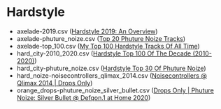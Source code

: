 # Hardstyle
 - axelade-2019.csv ([Hardstyle 2019: An Overview](https://www.youtube.com/watch?v=TT7fwBrJFW0))
 - axelade-phuture_noize.csv ([Top 20 Phuture Noize Tracks](https://www.youtube.com/watch?v=GWGoLlsn_u4))
 - axelade-top_100.csv ([My Top 100 Hardstyle Tracks Of All Time](https://www.youtube.com/watch?v=XMjpIQDw7tY))
 - hard_city-2010_2020.csv ([Hardstyle Top 100 Of The Decade (2010-2020)](https://www.youtube.com/watch?v=s-asmQg2j30))
 - hard_city-phuture_noize.csv ([Hardstyle Top 30 Of Phuture Noize](https://www.youtube.com/watch?v=-Uwk2qAtobQ))
 - hard_noize-noisecontrollers_qlimax_2014.csv ([Noisecontrollers @ Qlimax 2014 | Drops Only](https://www.youtube.com/watch?v=caPV02WJaB8))
 - orange_drops-phuture_noize_silver_bullet.csv ([Drops Only | Phuture Noize: Silver Bullet @ Defqon.1 at Home 2020](https://www.youtube.com/watch?v=N18OKnkk3nc))
